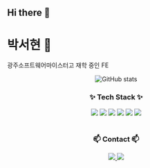 ## Hi there 👋


# 박서현 🌱

광주소프트웨어마이스터고 재학 중인 FE

<div align="center">
  <img src="https://github-readme-stats.vercel.app/api?username=mikao4869&show_icons=true&theme=vue" alt="GitHub stats" />
</div>

<h3 align="center">✨ Tech Stack ✨</h3>
<div align="center">
  <img src="https://img.shields.io/badge/html5-E34F26.svg?style=for-the-badge&logo=html5&logoColor=white" />
  <img src="https://img.shields.io/badge/css3-1572B6.svg?style=for-the-badge&logo=css3&logoColor=white" />
  <img src="https://img.shields.io/badge/javascript-F7DF1E.svg?style=for-the-badge&logo=javascript&logoColor=20232a" />
  <img src="https://img.shields.io/badge/styled--components-DB7093?style=for-the-badge&logo=styled-components&logoColor=ffd35b" />
  <img src="https://img.shields.io/badge/typescript-007ACC.svg?style=for-the-badge&logo=typescript&logoColor=white" />
  <img src="https://img.shields.io/badge/react-20232a.svg?style=for-the-badge&logo=react&logoColor=61DAFB" />
</div>

<br>

<h3 align="center">📫 Contact 📫</h3>
<div align="center">
  <a href="https://velog.io/@mikao/posts">
    <img src="https://img.shields.io/badge/Velog-1EBC8F?style=for-the-badge&logo=velog&logoColor=white" />
  </a>
  <a href="https://www.instagram.com/aigurexx1/?next=%2Fmikao_717%2F">
    <img src="https://img.shields.io/badge/Instagram-FF0069?style=for-the-badge&logo=instagram&logoColor=white" />
  </a>
</div>
